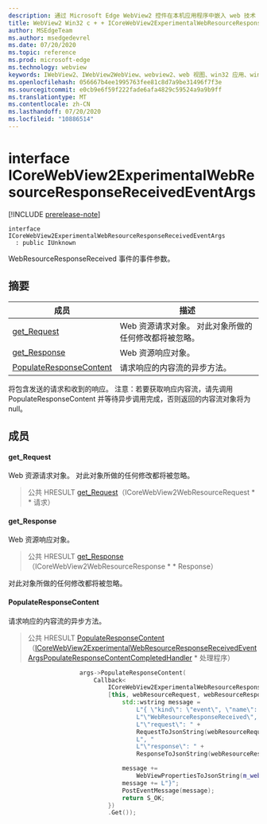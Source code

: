 ```yaml
---
description: 通过 Microsoft Edge WebView2 控件在本机应用程序中嵌入 web 技术（HTML、CSS 和 JavaScript）
title: WebView2 Win32 c + + ICoreWebView2ExperimentalWebResourceResponseReceivedEventArgs
author: MSEdgeTeam
ms.author: msedgedevrel
ms.date: 07/20/2020
ms.topic: reference
ms.prod: microsoft-edge
ms.technology: webview
keywords: IWebView2、IWebView2WebView、webview2、web 视图、win32 应用、win32、edge、ICoreWebView2、ICoreWebView2Controller、浏览器控件、边缘 html、ICoreWebView2ExperimentalWebResourceResponseReceivedEventArgs
ms.openlocfilehash: 056667b4ee1995763fee81c8d7a9be31496f7f3e
ms.sourcegitcommit: e0cb9e6f59f222fade6afa4829c59524a9a9b9ff
ms.translationtype: MT
ms.contentlocale: zh-CN
ms.lasthandoff: 07/20/2020
ms.locfileid: "10886514"
---
```

# interface ICoreWebView2ExperimentalWebResourceResponseReceivedEventArgs 

[!INCLUDE [prerelease-note](../../includes/prerelease-note.md)]

```
interface ICoreWebView2ExperimentalWebResourceResponseReceivedEventArgs
  : public IUnknown
```

WebResourceResponseReceived 事件的事件参数。

## 摘要

 成员                        | 描述
--------------------------------|---------------------------------------------
[get_Request](#get_request) | Web 资源请求对象。 对此对象所做的任何修改都将被忽略。
[get_Response](#get_response) | Web 资源响应对象。
[PopulateResponseContent](#populateresponsecontent) | 请求响应的内容流的异步方法。

将包含发送的请求和收到的响应。 注意：若要获取响应内容流，请先调用 PopulateResponseContent 并等待异步调用完成，否则返回的内容流对象将为 null。

## 成员

#### get_Request 

Web 资源请求对象。 对此对象所做的任何修改都将被忽略。

> 公共 HRESULT [get_Request](#get_request)（ICoreWebView2WebResourceRequest * * 请求）

#### get_Response 

Web 资源响应对象。

> 公共 HRESULT [get_Response](#get_response)（ICoreWebView2WebResourceResponse * * Response）

对此对象所做的任何修改都将被忽略。

#### PopulateResponseContent 

请求响应的内容流的异步方法。

> 公共 HRESULT [PopulateResponseContent](#populateresponsecontent)（[ICoreWebView2ExperimentalWebResourceResponseReceivedEventArgsPopulateResponseContentCompletedHandler](icorewebview2experimentalwebresourceresponsereceivedeventargspopulateresponsecontentcompletedhandler.md) * 处理程序）

```cpp
                    args->PopulateResponseContent(
                        Callback<
                            ICoreWebView2ExperimentalWebResourceResponseReceivedEventArgsPopulateResponseContentCompletedHandler>(
                            [this, webResourceRequest, webResourceResponse](HRESULT result) {
                                std::wstring message =
                                    L"{ \"kind\": \"event\", \"name\": "
                                    L"\"WebResourceResponseReceived\", \"args\": {"
                                    L"\"request\": " +
                                    RequestToJsonString(webResourceRequest.get()) +
                                    L", "
                                    L"\"response\": " +
                                    ResponseToJsonString(webResourceResponse.get()) + L"}";

                                message +=
                                    WebViewPropertiesToJsonString(m_webviewEventSource.get());
                                message += L"}";
                                PostEventMessage(message);
                                return S_OK;
                            })
                            .Get());
```

